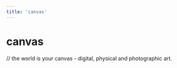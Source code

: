 ```yaml
---
title: 'canvas'
---
```

# canvas
// the world is your canvas - digital, physical and photographic art.